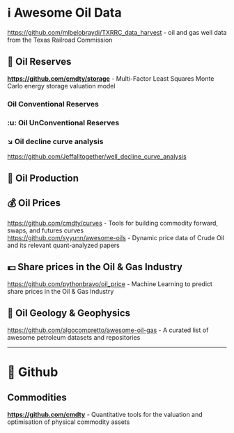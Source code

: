 # :information_source: Awesome Oil Data

https://github.com/mlbelobraydi/TXRRC_data_harvest -  oil and gas well data from the Texas Railroad Commission

## 💎 Oil Reserves

**https://github.com/cmdty/storage** -  Multi-Factor Least Squares Monte Carlo energy storage valuation model              

### Oil Conventional Reserves

### :u: Oil UnConventional Reserves

### ↘️ Oil decline curve analysis
https://github.com/Jeffalltogether/well_decline_curve_analysis


## 🏁 Oil Production

## 💰 Oil Prices                  
https://github.com/cmdty/curves - Tools for building commodity forward, swaps, and futures curves                    
https://github.com/syyunn/awesome-oils - Dynamic price data of Crude Oil and its relevant quant-analyzed papers                

## 💵 Share prices in the Oil & Gas Industry                           
https://github.com/pythonbravo/oil_price - Machine Learning to predict share prices in the Oil & Gas Industry                     

## 🗻 Oil Geology & Geophysics
https://github.com/algocompretto/awesome-oil-gas - A curated list of awesome petroleum datasets and repositories                   

- - -
# 🏢 Github

## Commodities                 
**https://github.com/cmdty** - Quantitative tools for the valuation and optimisation of physical commodity assets            

